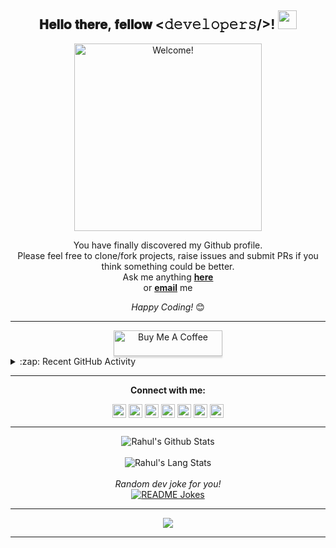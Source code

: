 <div align="center">
<h2> 𝐇𝐞𝐥𝐥𝐨 𝐭𝐡𝐞𝐫𝐞, 𝐟𝐞𝐥𝐥𝐨𝐰 <𝚍𝚎𝚟𝚎𝚕𝚘𝚙𝚎𝚛𝚜/>! <img src="https://github.com/rahulps1000/rahulps1000/blob/main/Hi.gif" height="30px"></h2>
</div>

<div align="center" width="50">

<img src="https://raw.githubusercontent.com/rahulps1000/rahulps1000/main/welcome.gif" alt="Welcome!" width="300"/>

</div>

<div align="center">

You have finally discovered my Github profile. <br>
Please feel free to clone/fork projects, raise issues and submit PRs if you think something could be better. <br>
Ask me anything <a href="https://github.com/rahulps1000/rahulps1000/issues/new"><b>here</b></a><br>
or <a href="mailto:rahulps1000@gmail.com"><b>email</b></a> me

<i>Happy Coding!</i> 😊
</div>
<hr />
<div align="center">
<a href="https://www.buymeacoffee.com/rahulps1000" target="_blank"><img src="https://www.buymeacoffee.com/assets/img/custom_images/orange_img.png" alt="Buy Me A Coffee" style="height: 41px !important;width: 174px !important;box-shadow: 0px 3px 2px 0px rgba(190, 190, 190, 0.5) !important;-webkit-box-shadow: 0px 3px 2px 0px rgba(190, 190, 190, 0.5) !important;" ></a>
</div>

<details>
  <summary>:zap: Recent GitHub Activity</summary>
  
<!--START_SECTION:activity-->
1. ❗️ Closed issue [#155](https://github.com/CodeXBotz/File-Sharing-Bot/issues/155) in [CodeXBotz/File-Sharing-Bot](https://github.com/CodeXBotz/File-Sharing-Bot)
2. 🗣 Commented on [#155](https://github.com/CodeXBotz/File-Sharing-Bot/issues/155) in [CodeXBotz/File-Sharing-Bot](https://github.com/CodeXBotz/File-Sharing-Bot)
3. 🗣 Commented on [#154](https://github.com/CodeXBotz/File-Sharing-Bot/issues/154) in [CodeXBotz/File-Sharing-Bot](https://github.com/CodeXBotz/File-Sharing-Bot)
4. ❗️ Closed issue [#142](https://github.com/CodeXBotz/File-Sharing-Bot/issues/142) in [CodeXBotz/File-Sharing-Bot](https://github.com/CodeXBotz/File-Sharing-Bot)
5. 🗣 Commented on [#142](https://github.com/CodeXBotz/File-Sharing-Bot/issues/142) in [CodeXBotz/File-Sharing-Bot](https://github.com/CodeXBotz/File-Sharing-Bot)
<!--END_SECTION:activity-->
</details>
<hr />
<div align="center">
<b>Connect with me:</b>

<a href=https://www.instagram.com/_u.n__k.n.o.w.n_><img align="center" alt="Instagram" width="22px" src="https://unpkg.com/simple-icons@v6/icons/instagram.svg" /></a>
<a href=https://telegram.dog/MrUnknownProgrammer><img align="center" alt="TeleGram" width="22px" src="https://unpkg.com/simple-icons@v6/icons/telegram.svg" /></a>
<a href=https://youtube.com/Instasolutions><img align="center" alt="YouTube" width="22px" src="https://cdn.jsdelivr.net/npm/simple-icons@v3/icons/youtube.svg" /></a>
<a href=https://twitter.com/mr_anonhacker><img align="center" alt="Twitter" width="22px" src="https://cdn.jsdelivr.net/npm/simple-icons@v3/icons/twitter.svg" /></a>
<a href=https://www.linkedin.com/in/rahulps1000><img align="center" alt="LinkedIn" width="22px" src="https://cdn.jsdelivr.net/npm/simple-icons@v3/icons/linkedin.svg" /></a>
<a href=https://www.facebook.com/rahulps1000><img align="center" alt="Facebook" width="22px" src="https://cdn.jsdelivr.net/npm/simple-icons@v3/icons/facebook.svg" /></a>
<a href=https://dev.to/rahulps1000><img align="center" alt="Devs.to" width="22px" src="https://unpkg.com/simple-icons@v6/icons/devdotto.svg" /></a>
  </div>
 
<hr />

<div align="center">

<img align="center" src="https://github-readme-stats.vercel.app/api?username=rahulps1000&include_all_commits=true&count_private=true&show_icons=true&line_height=20&title_color=7A7ADB&icon_color=2234AE&text_color=D3D3D3&bg_color=0,000000,130F40" alt="Rahul's Github Stats">
</br>
</br>
<img align="center" src="https://github-readme-stats.vercel.app/api/top-langs/?username=rahulps1000&layout=compact&theme=algolia" alt="Rahul's Lang Stats">
</br>
</br>
<i>Random dev joke for you!</i><br>
<a href="https://readme-jokes.vercel.app"><img align="center" src="https://readme-jokes.vercel.app/api" alt="README Jokes"></a>

---

![](https://komarev.com/ghpvc/?username=rahulps1000&color=blueviolet&style=flat)

</div>

-----

[telegram]: http://telegram.dog/MrUnknownProgrammer
[twitter]: https://twitter.com/mr_anonhacker
[youtube]: https://youtube.com/Instasolutions
[instagram]: https://www.instagram.com/_u.n__k.n.o.w.n_
[linkedin]: https://www.linkedin.com/in/rahulps1000
[facebook]: https://www.facebook.com/rahulps1000
[devs]: https://dev.to/rahulps1000
